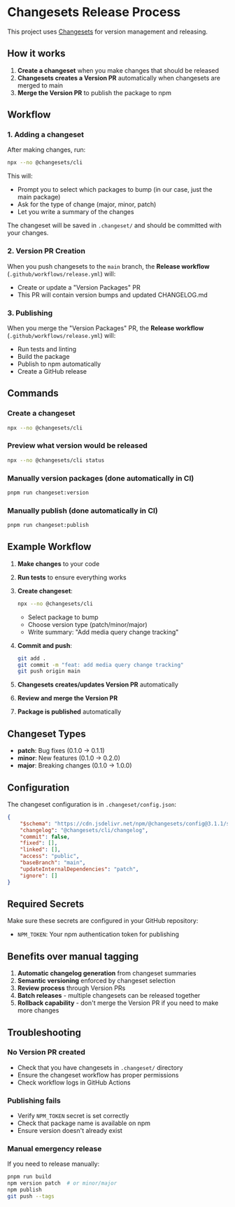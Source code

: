 # Changesets Release Process

This project uses [Changesets](https://github.com/changesets/changesets) for version management and releasing.

## How it works

1. **Create a changeset** when you make changes that should be released
2. **Changesets creates a Version PR** automatically when changesets are merged to main
3. **Merge the Version PR** to publish the package to npm

## Workflow

### 1. Adding a changeset

After making changes, run:

```bash
npx --no @changesets/cli
```

This will:

- Prompt you to select which packages to bump (in our case, just the main package)
- Ask for the type of change (major, minor, patch)
- Let you write a summary of the changes

The changeset will be saved in `.changeset/` and should be committed with your changes.

### 2. Version PR Creation

When you push changesets to the `main` branch, the **Release workflow** (`.github/workflows/release.yml`) will:

- Create or update a "Version Packages" PR
- This PR will contain version bumps and updated CHANGELOG.md

### 3. Publishing

When you merge the "Version Packages" PR, the **Release workflow** (`.github/workflows/release.yml`) will:

- Run tests and linting
- Build the package
- Publish to npm automatically
- Create a GitHub release

## Commands

### Create a changeset

```bash
npx --no @changesets/cli
```

### Preview what version would be released

```bash
npx --no @changesets/cli status
```

### Manually version packages (done automatically in CI)

```bash
pnpm run changeset:version
```

### Manually publish (done automatically in CI)

```bash
pnpm run changeset:publish
```

## Example Workflow

1. **Make changes** to your code
2. **Run tests** to ensure everything works
3. **Create changeset**:

    ```bash
    npx --no @changesets/cli
    ```

    - Select package to bump
    - Choose version type (patch/minor/major)
    - Write summary: "Add media query change tracking"

4. **Commit and push**:
    ```bash
    git add .
    git commit -m "feat: add media query change tracking"
    git push origin main
    ```
5. **Changesets creates/updates Version PR** automatically
6. **Review and merge the Version PR**
7. **Package is published** automatically

## Changeset Types

- **patch**: Bug fixes (0.1.0 → 0.1.1)
- **minor**: New features (0.1.0 → 0.2.0)
- **major**: Breaking changes (0.1.0 → 1.0.0)

## Configuration

The changeset configuration is in `.changeset/config.json`:

```json
{
	"$schema": "https://cdn.jsdelivr.net/npm/@changesets/config@3.1.1/schema.json",
	"changelog": "@changesets/cli/changelog",
	"commit": false,
	"fixed": [],
	"linked": [],
	"access": "public",
	"baseBranch": "main",
	"updateInternalDependencies": "patch",
	"ignore": []
}
```

## Required Secrets

Make sure these secrets are configured in your GitHub repository:

- `NPM_TOKEN`: Your npm authentication token for publishing

## Benefits over manual tagging

1. **Automatic changelog generation** from changeset summaries
2. **Semantic versioning** enforced by changeset selection
3. **Review process** through Version PRs
4. **Batch releases** - multiple changesets can be released together
5. **Rollback capability** - don't merge the Version PR if you need to make more changes

## Troubleshooting

### No Version PR created

- Check that you have changesets in `.changeset/` directory
- Ensure the changeset workflow has proper permissions
- Check workflow logs in GitHub Actions

### Publishing fails

- Verify `NPM_TOKEN` secret is set correctly
- Check that package name is available on npm
- Ensure version doesn't already exist

### Manual emergency release

If you need to release manually:

```bash
pnpm run build
npm version patch  # or minor/major
npm publish
git push --tags
```
